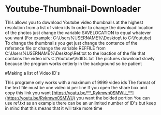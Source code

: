 # Youtube-Thumbnail-Downloader
This allows you to download Youtube video thumbnails at the highest resolution from a list of video ids
In order to change the download location of the photos just change the variable SAVELOCATION to equal whatever you want (For example: C:\Users\%USERNAME%\Desktop\ to C:\Youtube)
To change the thumbnails you get just change the contence of the referance file or change the variable REFFILE from C:\Users\%USERNAME%\Desktop\Ref.txt to the loaction of the file that contains the video id's C:\Youtube\VidIDs.txt
The pictures download slowly because the program works entierly in the background so be patient

#Making a list of Video ID's

This programe only works with a maximum of 9999 video ids
The format of the text file must be one video id per line
If you open the share box and copy this link you want [https://youtu.be/**_Rykmwn0SMWU_**](https://youtu.be/Rykmwn0SMWU) you want the bolded portion
You can use ref.txt as an example
there can be an unlimited number of ID's but keep in mind that this means that it will take more time
